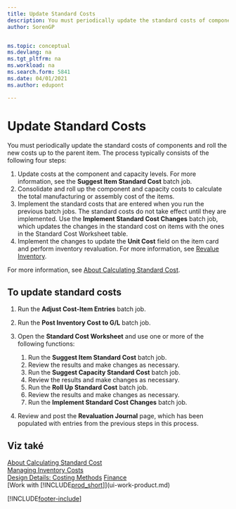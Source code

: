 ```yaml
---
title: Update Standard Costs
description: You must periodically update the standard costs of components and roll the new costs up to the parent item.
author: SorenGP


ms.topic: conceptual
ms.devlang: na
ms.tgt_pltfrm: na
ms.workload: na
ms.search.form: 5841
ms.date: 04/01/2021
ms.author: edupont

---
```

# Update Standard Costs
You must periodically update the standard costs of components and roll the new costs up to the parent item. The process typically consists of the following four steps:

1. Update costs at the component and capacity levels. For more information, see the **Suggest Item Standard Cost** batch job.
2. Consolidate and roll up the component and capacity costs to calculate the total manufacturing or assembly cost of the items.
3. Implement the standard costs that are entered when you run the previous batch jobs. The standard costs do not take effect until they are implemented. Use the **Implement Standard Cost Changes** batch job, which updates the changes in the standard cost on items with the ones in the Standard Cost Worksheet table.
4. Implement the changes to update the **Unit Cost** field on the item card and perform inventory revaluation. For more information, see [Revalue Inventory](inventory-how-revalue-inventory.md).

For more information, see [About Calculating Standard Cost](finance-about-calculating-standard-cost.md).

## To update standard costs

1. Run the **Adjust Cost-Item Entries** batch job.
2. Run the **Post Inventory Cost to G/L** batch job.
3. Open the **Standard Cost Worksheet** and use one or more of the following functions:

   1. Run the **Suggest Item Standard Cost** batch job.
   2. Review the results and make changes as necessary.
   3. Run the **Suggest Capacity Standard Cost** batch job.
   4. Review the results and make changes as necessary.
   5. Run the **Roll Up Standard Cost** batch job.
   6. Review the results and make changes as necessary.
   7. Run the **Implement Standard Cost Changes** batch job.
4. Review and post the **Revaluation Journal** page, which has been populated with entries from the previous steps in this process.

## Viz také

[About Calculating Standard Cost](finance-about-calculating-standard-cost.md)   
[Managing Inventory Costs](finance-manage-inventory-costs.md)   
[Design Details: Costing Methods](design-details-costing-methods.md)
[Finance](finance.md)  
[Work with [!INCLUDE[prod_short](includes/prod_short.md)]](ui-work-product.md)


[!INCLUDE[footer-include](includes/footer-banner.md)]